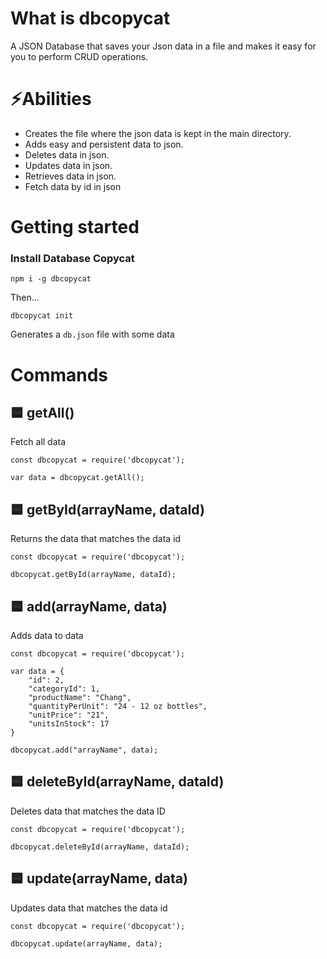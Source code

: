 # What is dbcopycat

A JSON Database that saves your Json data in a file and makes it easy for you to perform CRUD operations.

# ⚡️Abilities
- Creates the file where the json data is kept in the main directory.
- Adds easy and persistent data to json.
- Deletes data in json.
- Updates data in json.
- Retrieves data in json.
- Fetch data by id in json

# Getting started

### Install Database Copycat

``` 
npm i -g dbcopycat
```

Then...

```
dbcopycat init
```
Generates a `db.json` file with some data
# Commands
## :blue_square: getAll()
Fetch all data

```
const dbcopycat = require('dbcopycat');

var data = dbcopycat.getAll();
``` 

## :blue_square: getById(arrayName, dataId)
Returns the data that matches the data id

```
const dbcopycat = require('dbcopycat');

dbcopycat.getById(arrayName, dataId);
```

## :blue_square: add(arrayName, data)
Adds data to data
```
const dbcopycat = require('dbcopycat');

var data = {
    "id": 2,
    "categoryId": 1,
    "productName": "Chang",
    "quantityPerUnit": "24 - 12 oz bottles",
    "unitPrice": "21",
    "unitsInStock": 17
}

dbcopycat.add("arrayName", data);
```

## :blue_square: deleteById(arrayName, dataId)
Deletes data that matches the data ID

```
const dbcopycat = require('dbcopycat');

dbcopycat.deleteById(arrayName, dataId);
```

## :blue_square: update(arrayName, data)
Updates data that matches the data id

```
const dbcopycat = require('dbcopycat');

dbcopycat.update(arrayName, data);
```


